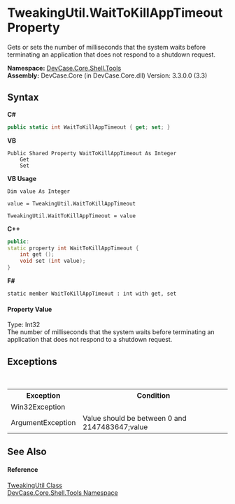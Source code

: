 # TweakingUtil.WaitToKillAppTimeout Property 
 

Gets or sets the number of milliseconds that the system waits before terminating an application that does not respond to a shutdown request.

**Namespace:**&nbsp;<a href="N_DevCase_Core_Shell_Tools">DevCase.Core.Shell.Tools</a><br />**Assembly:**&nbsp;DevCase.Core (in DevCase.Core.dll) Version: 3.3.0.0 (3.3)

## Syntax

**C#**<br />
``` C#
public static int WaitToKillAppTimeout { get; set; }
```

**VB**<br />
``` VB
Public Shared Property WaitToKillAppTimeout As Integer
	Get
	Set
```

**VB Usage**<br />
``` VB Usage
Dim value As Integer

value = TweakingUtil.WaitToKillAppTimeout

TweakingUtil.WaitToKillAppTimeout = value
```

**C++**<br />
``` C++
public:
static property int WaitToKillAppTimeout {
	int get ();
	void set (int value);
}
```

**F#**<br />
``` F#
static member WaitToKillAppTimeout : int with get, set

```


#### Property Value
Type: Int32<br />The number of milliseconds that the system waits before terminating an application that does not respond to a shutdown request.

## Exceptions
&nbsp;<table><tr><th>Exception</th><th>Condition</th></tr><tr><td>Win32Exception</td><td /></tr><tr><td>ArgumentException</td><td>Value should be between 0 and 2147483647;value</td></tr></table>

## See Also


#### Reference
<a href="T_DevCase_Core_Shell_Tools_TweakingUtil">TweakingUtil Class</a><br /><a href="N_DevCase_Core_Shell_Tools">DevCase.Core.Shell.Tools Namespace</a><br />